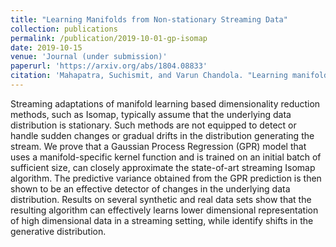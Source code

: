 ```yaml
---
title: "Learning Manifolds from Non-stationary Streaming Data"
collection: publications
permalink: /publication/2019-10-01-gp-isomap
date: 2019-10-15
venue: 'Journal (under submission)'
paperurl: 'https://arxiv.org/abs/1804.08833'
citation: 'Mahapatra, Suchismit, and Varun Chandola. "Learning manifolds from non-stationary streaming data." arXiv preprint arXiv:1804.08833 (2018).'
---
```

Streaming adaptations of manifold learning based dimensionality reduction methods, such as Isomap, typically assume that the underlying data distribution is stationary. Such methods are not equipped to detect or handle sudden changes or gradual drifts in the distribution generating the stream. We prove that a Gaussian Process Regression (GPR) model that uses a manifold-specific kernel function and is trained on an initial batch of sufficient size, can closely approximate the state-of-art streaming Isomap algorithm. The predictive variance obtained from the GPR prediction is then shown to be an effective detector of changes in the underlying data distribution. Results on several synthetic and real data sets show that the resulting algorithm can effectively learns lower dimensional representation of high dimensional data in a streaming setting, while identify shifts in the generative distribution.